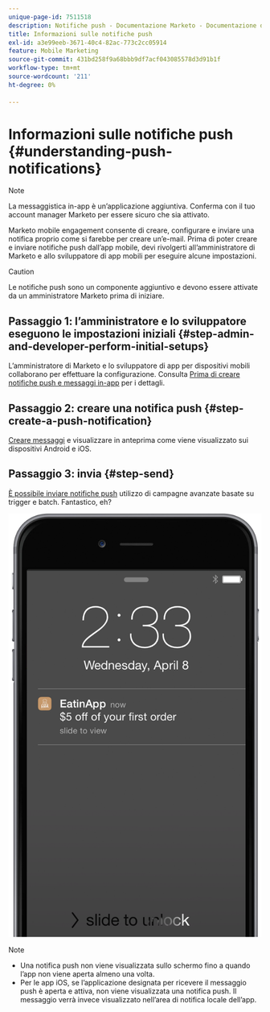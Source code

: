 ```yaml
---
unique-page-id: 7511518
description: Notifiche push - Documentazione Marketo - Documentazione del prodotto
title: Informazioni sulle notifiche push
exl-id: a3e99eeb-3671-40c4-82ac-773c2cc05914
feature: Mobile Marketing
source-git-commit: 431bd258f9a68bbb9df7acf043085578d3d91b1f
workflow-type: tm+mt
source-wordcount: '211'
ht-degree: 0%

---
```


# Informazioni sulle notifiche push {#understanding-push-notifications}

>[!NOTE]
>
>La messaggistica in-app è un’applicazione aggiuntiva. Conferma con il tuo account manager Marketo per essere sicuro che sia attivato.

Marketo mobile engagement consente di creare, configurare e inviare una notifica proprio come si farebbe per creare un’e-mail.  Prima di poter creare e inviare notifiche push dall’app mobile, devi rivolgerti all’amministratore di Marketo e allo sviluppatore di app mobili per eseguire alcune impostazioni.

>[!CAUTION]
>
>Le notifiche push sono un componente aggiuntivo e devono essere attivate da un amministratore Marketo prima di iniziare.

## Passaggio 1: l’amministratore e lo sviluppatore eseguono le impostazioni iniziali {#step-admin-and-developer-perform-initial-setups}

L’amministratore di Marketo e lo sviluppatore di app per dispositivi mobili collaborano per effettuare la configurazione. Consulta [Prima di creare notifiche push e messaggi in-app](/help/marketo/product-docs/mobile-marketing/admin/before-you-create-push-notifications-and-in-app-messages.md) per i dettagli.

## Passaggio 2: creare una notifica push {#step-create-a-push-notification}

[Creare messaggi](/help/marketo/product-docs/mobile-marketing/push-notifications/create-a-push-notification.md) e visualizzare in anteprima come viene visualizzato sui dispositivi Android e iOS.

## Passaggio 3: invia {#step-send}

[È possibile inviare notifiche push](/help/marketo/product-docs/mobile-marketing/push-notifications/send-a-mobile-push-notification.md) utilizzo di campagne avanzate basate su trigger e batch. Fantastico, eh?

![](assets/image2015-4-27-8-3a41-3a43.png)

>[!NOTE]
>
>* Una notifica push non viene visualizzata sullo schermo fino a quando l’app non viene aperta almeno una volta.
>* Per le app iOS, se l’applicazione designata per ricevere il messaggio push è aperta e attiva, non viene visualizzata una notifica push. Il messaggio verrà invece visualizzato nell’area di notifica locale dell’app.

